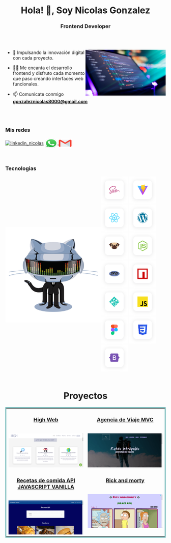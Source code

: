 <h1 align="center">Hola! 👋, Soy Nicolas Gonzalez</h1>
<h3 align="center">Frontend Developer</h3>

<br>


<br>

<p><img align="right" src="https://github.com/nicolas355/nicolas355/blob/main/hero.jpg"  width="50%" style="max-width: 100%;" alt="hero_web" /></p>


- 🌱 Impulsando la innovación digital con cada proyecto.

- 👨‍💻 Me encanta el desarrollo frontend y disfruto cada momento que paso creando interfaces web  funcionales.

- 📫 Comunicate conmigo  **gonzaleznicolas8000@gmail.com**


<br>
<br>

<h3 align="left">Mis redes</h3>
<p align="left">
  <a href="https://www.linkedin.com/in/nicolas-gonzalez-68b5081b0/" target="blank"><img align="center" src="https://raw.githubusercontent.com/rahuldkjain/github-profile-readme-generator/master/src/images/icons/Social/linked-in-alt.svg"
      alt="linkedin_nicolas" height="30" width="40" /></a>
   <a href="https://api.whatsapp.com/send/?phone=5491141904103" target="blank">
  <img align="center" src="https://github.com/nicolas355/nicolas355/blob/main/whatsapp.png"
      alt="telefono" height="30" width="40" />
</a>

<a href="mailto:gonzaleznicolas8000@gmail.com" target="blank">
  <img align="center" src="https://github.com/nicolas355/nicolas355/blob/main/gmail.png"
      alt="telefono" height="30" width="40" />
</a>

    

      



</p>

<br>

<h3 align="left">Tecnologias </h3>

<div style="display: flex; align-items: center;">
  <img align="left" src="https://github.com/nicolas355/nicolas355/raw/main/animation.gif" alt="Animación" width="300" style="max-width: 100%;" style="flex: 1;">
  <div style="flex: 1;">
    <img src="https://github.com/nicolas355/nicolas355/blob/main/sass.svg" alt="Sass" width="85" height="85" />
    <img src="https://github.com/nicolas355/nicolas355/blob/main/vitejs.svg" alt="Vite.js" width="85" height="85" />
    <img src="https://github.com/nicolas355/nicolas355/blob/main/reactjs.svg" alt="React.js" width="85" height="85" />
    <img src="https://github.com/nicolas355/nicolas355/blob/main/wordpress.svg" alt="WordPress" width="85" height="85" />
    <img src="https://github.com/nicolas355/nicolas355/blob/main/pugjs.svg" alt="Pug.js" width="85" height="85" />
    <img src="https://github.com/nicolas355/nicolas355/blob/main/nodejs.svg" alt="Node.js" width="85" height="85" />
    <img src="https://github.com/nicolas355/nicolas355/blob/main/php.svg" alt="PHP" width="85" height="85" />
    <img src="https://github.com/nicolas355/nicolas355/blob/main/npm.svg" alt="npm" width="85" height="85" />
    <img src="https://github.com/nicolas355/nicolas355/blob/main/netlify.svg" alt="Netlify" width="85" height="85" />
    <img src="https://github.com/nicolas355/nicolas355/blob/main/js.svg" alt="JavaScript" width="85" height="85" />
    <img src="https://github.com/nicolas355/nicolas355/blob/main/figma.svg" alt="Figma" width="85" height="85" />
    <img src="https://github.com/nicolas355/nicolas355/blob/main/css3.svg" alt="CSS3" width="85" height="85" />
    <img src="https://github.com/nicolas355/nicolas355/blob/main/bootstrap5.svg" alt="Bootstrap 5" width="85" height="85" />
  </div>
</div>

 

<br>

<h1 align="center" >Proyectos </h1>

<table bordercolor="#66b2b2">

 <tr>
<td width="50%" valign="top">

   <h3 align="center">  <a href="https://highweb.netlify.app/">High Web</h3>
        <br />
        <a target="_blank" href="https://highweb.netlify.app/">
            <img src="https://github.com/nicolas355/nicolas355/blob/main/imagen_high.png" width="100%" alt="Imagen Agencia de  viaje"/>
        </a>
        <br />


</td>




<td width="50%" valign="top">

   <h3 align="center">  <a href="https://www.youtube.com/watch?v=MwIT-kqapUY&ab_channel=NicolasGonzalez">Agencia de Viaje MVC</h3>
        <br />
        <a target="_blank" href="https://www.youtube.com/watch?v=MwIT-kqapUY&ab_channel=NicolasGonzalez">
            <img src="https://github.com/nicolas355/nicolas355/blob/main/imagen_viaje.png" width="100%" alt="Imagen Agencia de  viaje"/>
        </a>
        <br />


</td>

  </tr>

<tr>
  <td width="50%" valign="top">
      <h3 align="center">  <a href="https://ricepefinder.netlify.app/">Recetas de comida API JAVASCRIPT VANILLA</h3>
        <br />
        <a target="_blank" href="https://ricepefinder.netlify.app/">
            <img src="https://github.com/nicolas355/nicolas355/blob/main/imagen_api_javascript.png" width="100%" alt="Imagen API JavaScript"/>
        </a>
        <br />
     
</td>


<td width="50%" valign="top">
      <h3 align="center">  <a href="https://rickandmortysiteapi.netlify.app/"> Rick and morty 
</h3>
        <br />
        <a target="_blank" href="https://rickandmortysiteapi.netlify.app/">
            <img src="https://github.com/nicolas355/nicolas355/blob/main/imagen_rick.png" width="100%" alt="Imagen API JavaScript"/>
        </a>
        <br />
     
  </td>
</tr>

</table>








